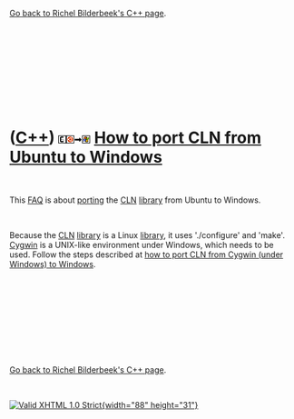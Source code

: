 

[Go back to Richel Bilderbeek's C++ page](Cpp.htm).

 

 

 

 

 

([C++](Cpp.htm)) ![CLN](PicCln.png)![Ubuntu](PicUbuntu.png)![to](PicTo.png)![Windows](PicWindows.png) [How to port CLN from Ubuntu to Windows](CppClnPortUbuntuToWindows.htm)
=============================================================================================================================================================================

 

This [FAQ](CppFaq.htm) is about [porting](CppPort.htm) the
[CLN](CppCln.htm) [library](CppLibrary.htm) from Ubuntu to Windows.

 

Because the [CLN](CppCln.htm) [library](CppLibrary.htm) is a Linux
[library](CppLibrary.htm), it uses './configure' and 'make'.
[Cygwin](CppCygwin.htm) is a UNIX-like environment under Windows, which
needs to be used. Follow the steps described at [how to port CLN from
Cygwin (under Windows) to Windows](CppClnPortCygwinToWindows.htm).

 

 

 

 

 

[Go back to Richel Bilderbeek's C++ page](Cpp.htm).



 

[![Valid XHTML 1.0 Strict](valid-xhtml10.png){width="88"
height="31"}](http://validator.w3.org/check?uri=referer)
